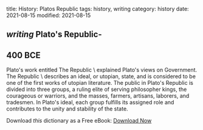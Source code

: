 title: History: Platos Republic
tags: history, writing
category: history
date: 2021-08-15
modified: 2021-08-15

## _writing_  Plato's Republic-
  400 BCE
-
Plato's work entitled   The
Republic \ explained Plato's views on Government.     The
Republic \ describes an ideal, or utopian, state, and is considered
to be one of the first works of utopian literature.  The public in
Plato's Republic is divided into three groups, a ruling elite of
serving philosopher kings, the courageous or warriors, and the masses,
farmers, artisans, laborers, and tradesmen.  In Plato's ideal, each
group fulfills its assigned role and contributes to the unity and
stability of the state.


Download *this* dictionary as a Free eBook: [Download Now]({static}static/CairnsHistoryDictionary.pdf)

